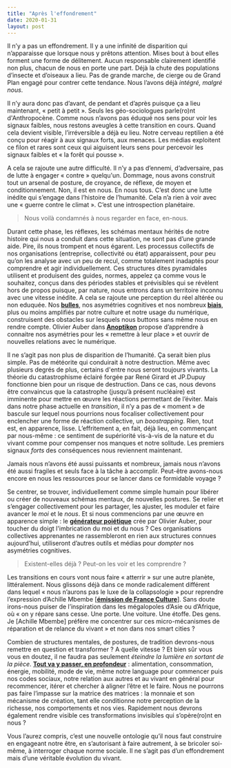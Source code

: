 ```yaml
---
title: "Après l'effondrement"
date: 2020-01-31
layout: post
---
```


Il n’y a pas un effondrement. Il y a une infinité de disparition qui n’apparaisse que lorsque nous y prêtons attention. Mises bout à bout elles forment une forme de délitement. Aucun responsable clairement identifié non plus, chacun de nous en porte une part. Déjà la chute des populations d’insecte et d’oiseaux a lieu. Pas de grande marche, de cierge ou de Grand Plan engagé pour contrer cette tendance. Nous l’avons déjà <em>intégré, malgré nous</em>.

Il n’y aura donc pas d’avant, de pendant et d’après puisque ça a lieu maintenant, « petit à petit ». Seuls les géo-sociologues parle(ro)nt d'Anthropocène. Comme nous n’avons pas éduqué nos sens pour voir les signaux faibles, nous restons aveugles à cette transition en cours. Quand cela devient visible, l’irréversible a déjà eu lieu. Notre cerveau reptilien a été conçu pour réagir à aux signaux forts, aux menaces. Les médias exploitent ce filon et rares sont ceux qui aiguisent leurs sens pour percevoir les signaux faibles et « la forêt qui pousse ».

A cela se rajoute une autre difficulté. Il n’y a pas d’ennemi, d’adversaire, pas de lutte à engager « contre » quelqu'un. Dommage, nous avons construit tout un arsenal de posture, de croyance, de réflexe, de moyen et conditionnement. Non, il est en nous. En nous tous. C’est donc une lutte inédite qui s’engage dans l’histoire de l’humanité. Cela n’a rien à voir avec une « guerre contre le climat ». C’est une introspection planétaire.
<blockquote>Nous voilà condamnés à nous regarder en face, en-nous.</blockquote>
<!--more-->

Durant cette phase, les réflexes, les schémas mentaux hérités de notre histoire qui nous a conduit dans cette situation, ne sont pas d’une grande aide. Pire, ils nous trompent et nous égarent. Les processus collectifs de nos organisations (entreprise, collectivité ou état) apparaissent, pour peu qu’on les analyse avec un peu de recul, comme totalement inadaptés pour comprendre et agir individuellement. Ces structures dites pyramidales utilisent et produisent des guides, normes, appelez ça comme vous le souhaitez, conçus dans des périodes stables et prévisibles qui se révèlent hors de propos puisque, par nature, nous entrons dans un territoire inconnu avec une vitesse inédite. A cela se rajoute une perception du réel altérée ou non eduquée. Nos<strong> <a href="https://fr.wikipedia.org/wiki/Bulle_de_filtres">bulles</a></strong>, nos asymétries cognitives et nos nombreux<strong> <a href="https://fr.wikipedia.org/wiki/Biais_cognitif">biais</a></strong>, plus ou moins amplifiés par notre culture et notre usage du numérique, construisent des obstacles sur lesquels nous buttons sans même nous en rendre compte. Olivier Auber dans<strong> <a href="https://boutique.fypeditions.com/products/anoptikon-une-exploration-de-linternet-invisible">Anoptikon</a></strong> propose d’apprendre à connaitre nos asymétries pour les « remettre à leur place » et ouvrir de nouvelles relations avec le numérique.

Il ne s’agit pas non plus de disparition de l’humanité. Ça serait bien plus simple. Pas de météorite qui conduirait à notre destruction. Même avec plusieurs degrés de plus, certains d'entre nous seront toujours vivants. La théorie du catastrophisme éclairé forgée par René Girard et JP.Dupuy fonctionne bien pour un risque de destruction. Dans ce cas, nous devons être convaincus que la catastrophe (jusqu’à présent nucléaire) est imminente pour mettre en œuvre les réactions permettant de l’éviter. Mais dans notre phase actuelle en <em>transition</em>, il n’y a pas de « moment » de bascule sur lequel nous pourrions nous focaliser collectivement pour enclencher une forme de réaction collective, un <em>boostrapping</em>. Rien, tout est, en apparence, lisse. L’effritement a, en fait, déjà lieu, en commençant par nous-même : ce sentiment de supériorité vis-à-vis de la nature et du vivant comme pour compenser nos manques et notre solitude. Les premiers signaux <em>forts</em> des conséquences nous reviennent maintenant.

Jamais nous n’avons été aussi puissants et nombreux, jamais nous n’avons été aussi fragiles et seuls face à la tâche à accomplir. Peut-être avons-nous encore en nous les ressources pour se lancer dans ce formidable voyage ?

Se centrer, se trouver, individuellement comme simple humain pour libérer ou créer de nouveaux schémas mentaux, de nouvelles postures. Se relier et s’engager collectivement pour les partager, les ajuster, les moduler et faire avancer le <em>moi</em> et le <em>nous</em>. Et si nous commencions par une œuvre en apparence simple : le <a href="https://poietic-generator.net/?lang=fr_fr" target="_blank" rel="noopener noreferrer"><strong>générateur poiétique</strong></a> crée par Olivier Auber, pour toucher du doigt l'imbrication du moi et du nous ? Ces organisations collectives apprenantes ne rassembleront en rien aux structures connues aujourd’hui, utiliseront d’autres outils et médias pour <em>dompter </em>nos asymétries cognitives.
<blockquote>Existent-elles déjà ? Peut-on les voir et les comprendre ?</blockquote>
Les transitions en cours vont nous faire « atterrir » sur une autre planète, littéralement. Nous glissons déjà dans ce monde radicalement différent dans lequel « nous n’aurons pas le luxe de la collapsologie » pour reprendre l’expression d’Achille Mbembe [<strong><a href="https://www.franceculture.fr/emissions/la-suite-dans-les-idees/la-suite-dans-les-idees-emission-du-samedi-25-janvier-2020">émission de France Culture</a></strong>]. Sans doute irons-nous puiser de l’inspiration dans les mégalopoles d’Asie ou d’Afrique, où « on y répare sans cesse. Une porte. Une voiture. Une étoffe. Des gens. Je [Achille Mbembe] préfère me concentrer sur ces micro-mécanismes de réparation et de relance du vivant » et non dans nos smart cities ?

Combien de structures mentales, de postures, de tradition devrons-nous remettre en question et transformer ? A quelle vitesse ? Et bien sûr vous vous en doutez, il ne faudra pas seulement <em>éteindre la lumière en sortant de la pièce</em>. <a href="https://www.youtube.com/watch?v=tjoR2rUrja0" target="_blank" rel="noopener noreferrer"><strong>Tout va y passer, en profondeur</strong></a> : alimentation, consommation, énergie, mobilité, mode de vie, même notre language pour commencer puis nos codes sociaux, notre relation aux autres et au vivant en général pour recommencer, itérer et chercher à aligner l’être et le faire. Nous ne pourrons pas faire l’impasse sur la matrice des matrices : la monnaie et son mécanisme de création, tant elle conditionne notre perception de la richesse, nos comportements et nos vies. Rapidement nous devrons également rendre visible ces transformations invisibles qui s’opère(ro)nt en nous ?

Vous l’aurez compris, c’est une nouvelle ontologie qu’il nous faut construire en engageant notre être, en s’autorisant à faire autrement, à se bricoler soi-même, à interroger chaque norme sociale. Il ne s’agit pas d’un effondrement mais d’une véritable évolution du vivant.